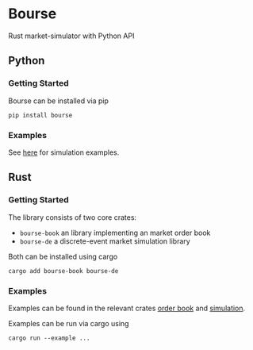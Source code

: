 # Bourse

Rust market-simulator with Python API

## Python

### Getting Started

Bourse can be installed via pip

```
pip install bourse
```

### Examples

See [here](examples/) for simulation examples.

## Rust

### Getting Started

The library consists of two core
crates:

- `bourse-book` an library implementing an market order book
- `bourse-de` a discrete-event market simulation library

Both can be installed using cargo

```
cargo add bourse-book bourse-de
```

### Examples

Examples can be found in the relevant crates
[order book](crates/order_book/examples/) and
[simulation](crates/step_sim/examples/).

Examples can be run via cargo using

```
cargo run --example ...
```
